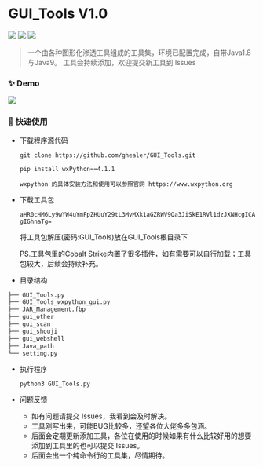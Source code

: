 # GUI_Tools V1.0

![](https://img.shields.io/github/stars/ghealer/GUI_Tools) ![](https://img.shields.io/github/forks/ghealer/GUI_Tools)  ![](https://img.shields.io/github/issues/ghealer/GUI_Tools)
> 一个由各种图形化渗透工具组成的工具集，环境已配置完成，自带Java1.8与Java9。
工具会持续添加，欢迎提交新工具到 Issues

### ✨ Demo
![](https://raw.githubusercontent.com/ghealer/GUI_Tools/main/img/demo.png)

### 🚀 快速使用
- 下载程序源代码

  `git clone https://github.com/ghealer/GUI_Tools.git`
  
  `pip install wxPython==4.1.1`
  
  `wxpython 的具体安装方法和使用可以参照官网 https://www.wxpython.org`

- 下载工具包

  `aHR0cHM6Ly9wYW4uYmFpZHUuY29tL3MvMXk1aGZRWV9Qa3JiSkE1RVl1dzJXNHcgICAgIGhnaTg=`
    
  将工具包解压(密码:GUI_Tools)放在GUI_Tools根目录下
  
  PS.工具包里的Cobalt Strike内置了很多插件，如有需要可以自行加载；工具包较大，后续会持续补充。

- 目录结构
```markdown
├── GUI_Tools.py
├── GUI_Tools_wxpython_gui.py
├── JAR_Management.fbp
├── gui_other
├── gui_scan
├── gui_shouji
├── gui_webshell
├── Java_path
└── setting.py
```

- 执行程序

	`python3 GUI_Tools.py`

- 问题反馈

	- 	如有问题请提交 Issues，我看到会及时解决。
	- 	工具刚写出来，可能BUG比较多，还望各位大佬多多包涵。
	- 	后面会定期更新添加工具，各位在使用的时候如果有什么比较好用的想要添加到工具里的也可以提交 Issues。
	- 	后面会出一个纯命令行的工具集，尽情期待。
